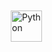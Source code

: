 <img style="margin: 10px" src="https://profilinator.rishav.dev/skills-assets/python-original.svg" alt="Python" height="50"/>
